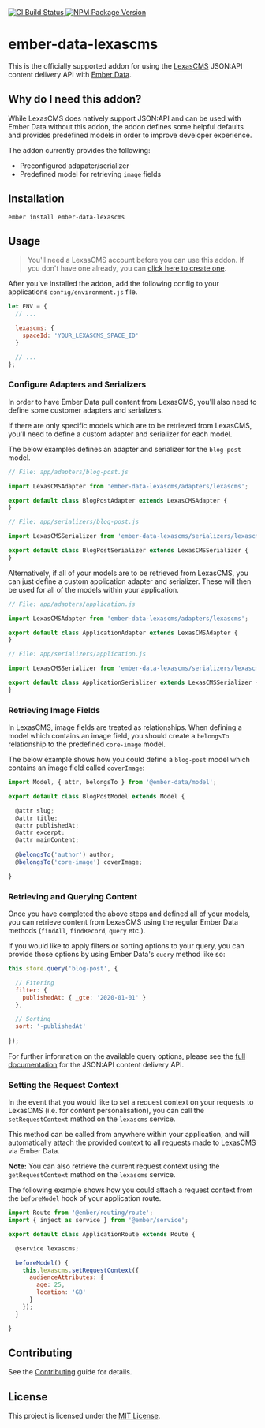 <a href="https://github.com/LexasCMS/ember-data-lexascms/actions">
  <img src="https://github.com/LexasCMS/ember-data-lexascms/workflows/CI/badge.svg" alt="CI Build Status" />
</a>

<a href="https://badge.fury.io/js/ember-data-lexascms">
  <img src="https://badge.fury.io/js/ember-data-lexascms.svg" alt="NPM Package Version" />
</a>


ember-data-lexascms
===============================================================

This is the officially supported addon for using the [LexasCMS](https://www.lexascms.com/) JSON:API content delivery API with [Ember Data](https://github.com/emberjs/data/).


Why do I need this addon?
---------------------------------------------------------------

While LexasCMS does natively support JSON:API and can be used with Ember Data without this addon, the addon defines some helpful defaults and provides predefined models in order to improve developer experience.

The addon currently provides the following:

- Preconfigured adapater/serializer
- Predefined model for retrieving `image` fields


Installation
---------------------------------------------------------------

```
ember install ember-data-lexascms
```


Usage
---------------------------------------------------------------

> You'll need a LexasCMS account before you can use this addon. If you don't have one already, you can [click here to create one](https://app.lexascms.com/signup).

After you've installed the addon, add the following config to your applications `config/environment.js` file.

```js
let ENV = {
  // ...

  lexascms: {
    spaceId: 'YOUR_LEXASCMS_SPACE_ID'
  }

  // ...
};
```

### Configure Adapters and Serializers

In order to have Ember Data pull content from LexasCMS, you'll also need to define some customer adapters and serializers.

If there are only specific models which are to be retrieved from LexasCMS, you'll need to define a custom adapter and serializer for each model.

The below examples defines an adapter and serializer for the `blog-post` model.

```js
// File: app/adapters/blog-post.js

import LexasCMSAdapter from 'ember-data-lexascms/adapters/lexascms';

export default class BlogPostAdapter extends LexasCMSAdapter {
}
```

```js
// File: app/serializers/blog-post.js

import LexasCMSSerializer from 'ember-data-lexascms/serializers/lexascms';

export default class BlogPostSerializer extends LexasCMSSerializer {
}
```

Alternatively, if all of your models are to be retrieved from LexasCMS, you can just define a custom application adapter and serializer. These will then be used for all of the models within your application.

```js
// File: app/adapters/application.js

import LexasCMSAdapter from 'ember-data-lexascms/adapters/lexascms';

export default class ApplicationAdapter extends LexasCMSAdapter {
}
```

```js
// File: app/serializers/application.js

import LexasCMSSerializer from 'ember-data-lexascms/serializers/lexascms';

export default class ApplicationSerializer extends LexasCMSSerializer {
}
```

### Retrieving Image Fields

In LexasCMS, image fields are treated as relationships. When defining a model which contains an image field, you should create a `belongsTo` relationship to the predefined `core-image` model.

The below example shows how you could define a `blog-post` model which contains an image field called `coverImage`:

```js
import Model, { attr, belongsTo } from '@ember-data/model';

export default class BlogPostModel extends Model {

  @attr slug;
  @attr title;
  @attr publishedAt;
  @attr excerpt;
  @attr mainContent;
  
  @belongsTo('author') author;
  @belongsTo('core-image') coverImage;

}
```

### Retrieving and Querying Content

Once you have completed the above steps and defined all of your models, you can retrieve content from LexasCMS using the regular Ember Data methods (`findAll`, `findRecord`, `query` etc.).

If you would like to apply filters or sorting options to your query, you can provide those options by using Ember Data's `query` method like so:

```js
this.store.query('blog-post', {

  // Fitering
  filter: {
    publishedAt: { _gte: '2020-01-01' }
  },

  // Sorting
  sort: '-publishedAt'
  
});
```

For further information on the available query options, please see the [full documentation](https://www.lexascms.com/docs/api-reference/content-delivery/jsonapi/) for the JSON:API content delivery API.

### Setting the Request Context

In the event that you would like to set a request context on your requests to LexasCMS (i.e. for content personalisation), you can call the `setRequestContext` method on the `lexascms` service.

This method can be called from anywhere within your application, and will automatically attach the provided context to all requests made to LexasCMS via Ember Data.

**Note:** You can also retrieve the current request context using the `getRequestContext` method on the `lexascms` service.

The following example shows how you could attach a request context from the `beforeModel` hook of your application route.

```js
import Route from '@ember/routing/route';
import { inject as service } from '@ember/service';

export default class ApplicationRoute extends Route {

  @service lexascms;

  beforeModel() {
    this.lexascms.setRequestContext({
      audienceAttributes: {
        age: 25,
        location: 'GB'
      }
    });
  }

}
```


Contributing
---------------------------------------------------------------

See the [Contributing](CONTRIBUTING.md) guide for details.


License
---------------------------------------------------------------

This project is licensed under the [MIT License](LICENSE.md).